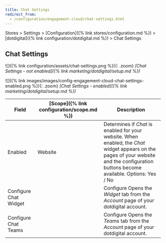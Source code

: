 ```yaml
---
title: Chat Settings
redirect_from:
  - /configuration/engagement-cloud/chat-settings.html
---
```


Stores > Settings > [Configuration]({% link stores/configuration.md %}) > [dotdigital]({% link configuration/dotdigital.md %}) > Chat Settings

## Chat Settings

![]({% link configuration/assets/chat-settings.png %}){: .zoom}
_[Chat Settings - not enabled]({% link marketing/dotdigital/setup.md %})_

![]({% link images/images/config-engagement-cloud-chat-settings-enabled.png %}){: .zoom}
_[Chat Settings - enabled]({% link marketing/dotdigital/setup.md %})_

|Field|[Scope]({% link configuration/scope.md %})|Description|
|--- |--- |--- |
|Enabled|Website|Determines if _Chat_ is enabled for your website. When enabled, the _Chat_ widget appears on the pages of your website and the configuration buttons become available. Options: Yes / No|
|Configure Chat Widget||<span class="btn">Configure</span> Opens the _Widget_ tab from the _Account_ page of your dotdigital account.|
|Configure Chat Teams||<span class="btn">Configure</span> Opens the _Teams_ tab from the _Account_ page of your dotdigital account.|
